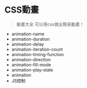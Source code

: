 # CSS動畫
> 動畫大全
> 可以用css做出簡易動畫！

* animation-name
* animation-duration
* animation-delay
* animation-iteration-count
* animation-timing-function
* animation-direction
* animation-fill-mode
* animation-play-state
* animation
* JS控制
